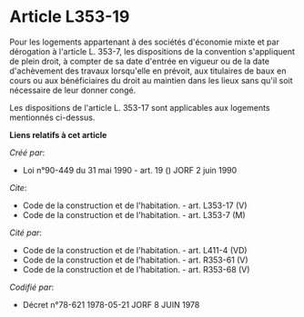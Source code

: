 # Article L353-19

Pour les logements appartenant à des sociétés d'économie mixte et par dérogation à l'article L. 353-7, les dispositions de la
convention s'appliquent de plein droit, à compter de sa date d'entrée en vigueur ou de la date d'achèvement des travaux
lorsqu'elle en prévoit, aux titulaires de baux en cours ou aux bénéficiaires du droit au maintien dans les lieux sans qu'il
soit nécessaire de leur donner congé.

Les dispositions de l'article L. 353-17 sont applicables aux logements mentionnés ci-dessus.

**Liens relatifs à cet article**

_Créé par_:

  - Loi n°90-449 du 31 mai 1990 - art. 19 () JORF 2 juin 1990

_Cite_:

  - Code de la construction et de l'habitation. - art. L353-17 (V)
  - Code de la construction et de l'habitation. - art. L353-7 (M)

_Cité par_:

  - Code de la construction et de l'habitation. - art. L411-4 (VD)
  - Code de la construction et de l'habitation. - art. R353-61 (V)
  - Code de la construction et de l'habitation. - art. R353-68 (V)

_Codifié par_:

  - Décret n°78-621 1978-05-21 JORF 8 JUIN 1978
